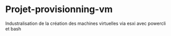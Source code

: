 # Projet-provisionning-vm
Industralisation de la création des machines virtuelles via esxi avec powercli et bash
